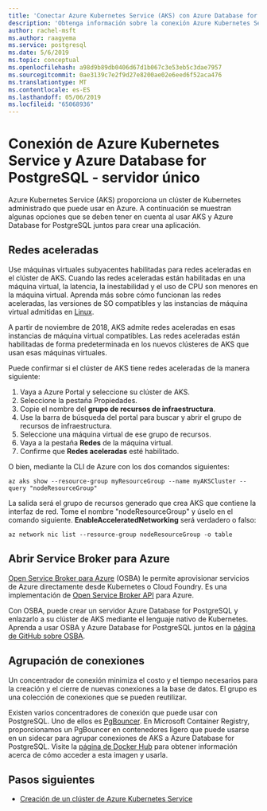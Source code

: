 ```yaml
---
title: 'Conectar Azure Kubernetes Service (AKS) con Azure Database for PostgreSQL: servidor único'
description: 'Obtenga información sobre la conexión Azure Kubernetes Service con Azure Database for PostgreSQL: servidor único'
author: rachel-msft
ms.author: raagyema
ms.service: postgresql
ms.date: 5/6/2019
ms.topic: conceptual
ms.openlocfilehash: a98d9b89db0406d67d1b067c3e53eb5c3dae7957
ms.sourcegitcommit: 0ae3139c7e2f9d27e8200ae02e6eed6f52aca476
ms.translationtype: MT
ms.contentlocale: es-ES
ms.lasthandoff: 05/06/2019
ms.locfileid: "65068936"
---
```

# <a name="connecting-azure-kubernetes-service-and-azure-database-for-postgresql---single-server"></a>Conexión de Azure Kubernetes Service y Azure Database for PostgreSQL - servidor único

Azure Kubernetes Service (AKS) proporciona un clúster de Kubernetes administrado que puede usar en Azure. A continuación se muestran algunas opciones que se deben tener en cuenta al usar AKS y Azure Database for PostgreSQL juntos para crear una aplicación.


## <a name="accelerated-networking"></a>Redes aceleradas
Use máquinas virtuales subyacentes habilitadas para redes aceleradas en el clúster de AKS. Cuando las redes aceleradas están habilitadas en una máquina virtual, la latencia, la inestabilidad y el uso de CPU son menores en la máquina virtual. Aprenda más sobre cómo funcionan las redes aceleradas, las versiones de SO compatibles y las instancias de máquina virtual admitidas en [Linux](../virtual-network/create-vm-accelerated-networking-cli.md).

A partir de noviembre de 2018, AKS admite redes aceleradas en esas instancias de máquina virtual compatibles. Las redes aceleradas están habilitadas de forma predeterminada en los nuevos clústeres de AKS que usan esas máquinas virtuales.

Puede confirmar si el clúster de AKS tiene redes aceleradas de la manera siguiente:
1. Vaya a Azure Portal y seleccione su clúster de AKS.
2. Seleccione la pestaña Propiedades.
3. Copie el nombre del **grupo de recursos de infraestructura**.
4. Use la barra de búsqueda del portal para buscar y abrir el grupo de recursos de infraestructura.
5. Seleccione una máquina virtual de ese grupo de recursos.
6. Vaya a la pestaña **Redes** de la máquina virtual.
7. Confirme que **Redes aceleradas** esté habilitado.

O bien, mediante la CLI de Azure con los dos comandos siguientes:
```azurecli
az aks show --resource-group myResourceGroup --name myAKSCluster --query "nodeResourceGroup"
```
La salida será el grupo de recursos generado que crea AKS que contiene la interfaz de red. Tome el nombre "nodeResourceGroup" y úselo en el comando siguiente. **EnableAcceleratedNetworking** será verdadero o falso:
```azurecli
az network nic list --resource-group nodeResourceGroup -o table
```

## <a name="open-service-broker-for-azure"></a>Abrir Service Broker para Azure 
[Open Service Broker para Azure](https://github.com/Azure/open-service-broker-azure/blob/master/README.md) (OSBA) le permite aprovisionar servicios de Azure directamente desde Kubernetes o Cloud Foundry. Es una implementación de [Open Service Broker API](https://www.openservicebrokerapi.org/) para Azure.

Con OSBA, puede crear un servidor Azure Database for PostgreSQL y enlazarlo a su clúster de AKS mediante el lenguaje nativo de Kubernetes. Aprenda a usar OSBA y Azure Database for PostgreSQL juntos en la [página de GitHub sobre OSBA](https://github.com/Azure/open-service-broker-azure/blob/master/docs/modules/postgresql.md). 


## <a name="connection-pooling"></a>Agrupación de conexiones
Un concentrador de conexión minimiza el costo y el tiempo necesarios para la creación y el cierre de nuevas conexiones a la base de datos. El grupo es una colección de conexiones que se pueden reutilizar. 

Existen varios concentradores de conexión que puede usar con PostgreSQL. Uno de ellos es [PgBouncer](https://pgbouncer.github.io/). En Microsoft Container Registry, proporcionamos un PgBouncer en contenedores ligero que puede usarse en un sidecar para agrupar conexiones de AKS a Azure Database for PostgreSQL. Visite la [página de Docker Hub](https://hub.docker.com/r/microsoft/azureossdb-tools-pgbouncer/) para obtener información acerca de cómo acceder a esta imagen y usarla. 


## <a name="next-steps"></a>Pasos siguientes
-  [Creación de un clúster de Azure Kubernetes Service](../aks/kubernetes-walkthrough.md)
